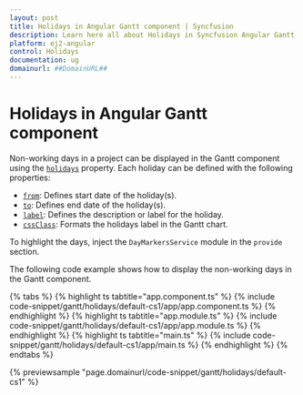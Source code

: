 ```yaml
---
layout: post
title: Holidays in Angular Gantt component | Syncfusion
description: Learn here all about Holidays in Syncfusion Angular Gantt component of Syncfusion Essential JS 2 and more.
platform: ej2-angular
control: Holidays 
documentation: ug
domainurl: ##DomainURL##
---
```


# Holidays in Angular Gantt component

Non-working days in a project can be displayed in the Gantt component using the [`holidays`](https://ej2.syncfusion.com/angular/documentation/api/gantt/#holidays) property. Each holiday can be defined with the following properties:

* [`from`](https://ej2.syncfusion.com/angular/documentation/api/gantt/holiday/#from): Defines start date of the holiday(s).
* [`to`](https://ej2.syncfusion.com/angular/documentation/api/gantt/holiday/#to): Defines end date of the holiday(s).
* [`label`](https://ej2.syncfusion.com/angular/documentation/api/gantt/holiday/#label): Defines the description or label for the holiday.
* [`cssClass`](https://ej2.syncfusion.com/angular/documentation/api/gantt/holiday/#cssclass): Formats the holidays label in the Gantt chart.

To highlight the days, inject the `DayMarkersService` module in the `provide` section.

The following code example shows how to display the non-working days in the Gantt component.

{% tabs %}
{% highlight ts tabtitle="app.component.ts" %}
{% include code-snippet/gantt/holidays/default-cs1/app/app.component.ts %}
{% endhighlight %}
{% highlight ts tabtitle="app.module.ts" %}
{% include code-snippet/gantt/holidays/default-cs1/app/app.module.ts %}
{% endhighlight %}
{% highlight ts tabtitle="main.ts" %}
{% include code-snippet/gantt/holidays/default-cs1/app/main.ts %}
{% endhighlight %}
{% endtabs %}
  
{% previewsample "page.domainurl/code-snippet/gantt/holidays/default-cs1" %}